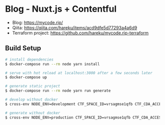 # Blog - Nuxt.js + Contentful

- Blog: https://mycode.rip/
- Qiita: https://qiita.com/hareku/items/acd9dfe5d77293a4a6d9
- Terraform project: https://github.com/hareku/mycode.rip-terraform

## Build Setup

``` bash
# install dependencies
$ docker-compose run --rm node yarn install

# serve with hot reload at localhost:3000 after a few seconds later
$ docker-compose up

# generate static project
$ docker-compose run --rm node yarn run generate

# develop without docker
$ cross-env NODE_ENV=development CTF_SPACE_ID=vrsagmse1qfb CTF_CDA_ACCESS_TOKEN=5d3d838e7be39328a3f20175aafa937201e308d0bb10498d3283361db3aa1654 yarn run dev

# generate without docker
$ cross-env NODE_ENV=production CTF_SPACE_ID=vrsagmse1qfb CTF_CDA_ACCESS_TOKEN=5d3d838e7be39328a3f20175aafa937201e308d0bb10498d3283361db3aa1654 yarn run generate
```
